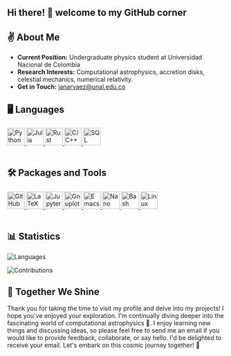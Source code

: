 ## Hi there! 👋 welcome to my GitHub corner

## ✌ About Me
- **Current Position:** Undergraduate physics student at Universidad Nacional de Colombia
- **Research Interests:** Computational astrophysics, accretion disks, celestial mechanics, numerical relativity.
- **Get in Touch:** <janarvaez@unal.edu.co>

## 🖥 Languages

<div style="height: fit-content; padding-top: 5px">
  
<a href="https://python.org/" target="_blank">
  <img height="40" src="https://cdn.simpleicons.org/python" title="Python">
</a>
<a href="https://julialang.org/" target="_blank">
  <img height="40" src="https://julialang.org/assets/infra/logo.svg" title="Julia">
</a>

<a href="https://www.rust-lang.org/" target="_blank">
  <img height="40" src="https://upload.wikimedia.org/wikipedia/commons/thumb/d/d5/Rust_programming_language_black_logo.svg/182px-Rust_programming_language_black_logo.svg.png" title="Rust">
</a>

<a href="https://isocpp.org/" target="_blank">
  <img height="40" src="https://isocpp.org/assets/images/cpp_logo.png" title="C/C++">
</a>

<a href="https://www.iso.org/standard/76583.html" target="_blank">
  <img height="40" src="https://cdn-icons-png.flaticon.com/512/4248/4248443.png" title="SQL">
</a>
</div><br>


 ## 🛠 Packages and Tools
 <div style="height: fit-content; padding-top: 5px">

<a href="https://github.com/" target="_blank">
  <img height="40" src="https://cdn.simpleicons.org/github/white" title="GitHub">
</a>

  <a href="https://www.latex-project.org/" target="_blank">
  <img height="40" src="https://cdn.simpleicons.org/latex" title="LaTeX">
</a>

<a href="https://jupyter.org/" target="_blank">
  <img height="40" src="https://cdn.simpleicons.org/jupyter" title="Jupyter">
</a>

<a href="http://www.gnuplot.info/" target="_blank">
  <img height="40" src="https://www.svgrepo.com/show/373631/gnuplot.svg" title="Gnuplot">
</a>

<a href="https://www.gnu.org/software/emacs/" target="_blank">
  <img height="40" src="https://www.gnu.org/software/emacs/images/emacs.png" title="Emacs">
</a>

<a href="https://www.nano-editor.org/" target="_blank">
  <img height="40" src="https://upload.wikimedia.org/wikipedia/commons/thumb/8/8a/Gnu-nano.svg/1200px-Gnu-nano.svg.png" title="Nano">
</a>

<a href="https://tiswww.case.edu/php/chet/bash/bashtop.html" target="_blank">
  <img height="40" src="https://tiswww.case.edu/php/chet/img/bash-logo-web.png" title="Bash">
</a>

<a href="https://www.linux.org/" target="_blank">
  <img height="40" src="https://upload.wikimedia.org/wikipedia/commons/a/af/Tux.png" title="Linux">
</a>

</div><br>

## 📊 Statistics
![Languages](https://github-readme-stats.vercel.app/api/top-langs/?username=JackNarvaez&hide=jupyter%20notebook&layout=donut&theme=dracula&langs_count=7)

![Contributions](https://github-profile-summary-cards.vercel.app/api/cards/profile-details?username=JackNarvaez&theme=github_dark)
<br>

## 🌟 Together We Shine

Thank you for taking the time to visit my profile and delve into my projects! I hope you've enjoyed your exploration. I'm continually diving deeper into the fascinating world of computational astrophysics 🌌. I enjoy learning new things and discussing ideas, so please feel free to send me an email if you would like to provide feedback, collaborate, or say hello.  I'd be delighted to receive your email. Let's embark on this cosmic journey together! 🚀

